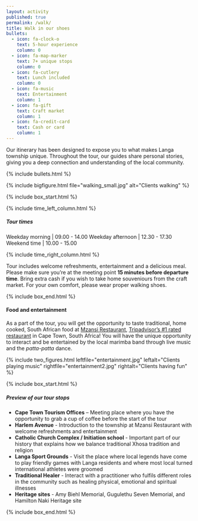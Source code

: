 ```yaml
---
layout: activity
published: true
permalink: /walk/
title: Walk in our shoes
bullets:
  - icon: fa-clock-o
    text: 5-hour experience
    column: 0
  - icon: fa-map-marker
    text: 7+ unique stops 
    column: 0
  - icon: fa-cutlery
    text: Lunch included
    column: 0
  - icon: fa-music
    text: Entertainment
    column: 1
  - icon: fa-gift
    text: Craft market
    column: 1
  - icon: fa-credit-card
    text: Cash or card
    column: 1
---
```


Our itinerary has been designed to expose you to what makes Langa township unique. Throughout the tour, our guides share personal stories, giving you a deep connection and understanding of the local community.

{% include bullets.html %}

{% include bigfigure.html file="walking_small.jpg" alt="Clients walking" %}

{% include box_start.html %}

{% include time_left_column.html %}

##### Tour times

Weekday morning | 09.00 - 14.00
Weekday afternoon | 12.30 - 17.30
Weekend time | 10.00 - 15.00

{% include time_right_column.html %}

Tour includes welcome refreshments, entertainment and a delicious meal. Please make sure you’re at the meeting point **15 minutes before departure time**. Bring extra cash if you wish to take home souveniours from the craft market. For your own comfort, please wear proper walking shoes.

{% include box_end.html %}

#### Food and entertainment 

As a part of the tour, you will get the opportunity to taste traditional, home cooked, South African food at  [Mzansi Restaurant](http://mzansi45.co.za/), [Tripadvisor’s #1 rated restaurant](https://www.tripadvisor.co.za/Restaurant_Review-g312659-d5996581-Reviews-Mzansi-Cape_Town_Central_Western_Cape.html) in Cape Town, South Africa! 
You will have the unique opportunity to interact and be entertained by the local marimba band through live music and the *patta-patta* dance.
<!-- You will be entertained by the local marimba band, and have the opportunity to join the band to play an instrument and dance along.  -->

{% include two_figures.html leftfile="entertainment.jpg" leftalt="Clients playing music" rightfile="entertainment2.jpg" rightalt="Clients having fun" %}

{% include box_start.html %}

##### Preview of our tour stops

* **Cape Town Tourism Offices** – Meeting place where you have the opportunity to grab a cup of coffee before the start of the tour
* **Harlem Avenue** - Introduction to the township at Mzansi Restaurant with welcome refreshments and entertainment
* **Catholic Church Complex / Initiation school** - Important part of our history that explains how we balance traditional Xhosa tradition and religion
* **Langa Sport Grounds** - Visit the place where local legends have come to play friendly games with Langa residents and where most local turned international athletes were groomed
* **Traditional Healer** - Interact with a practitioner who fulfils different roles in the community such as healing physical, emotional and spiritual illnesses
* **Heritage sites** - Amy Biehl Memorial, Gugulethu Seven Memorial, and Hamilton Naki Heritage site

{% include box_end.html %}


